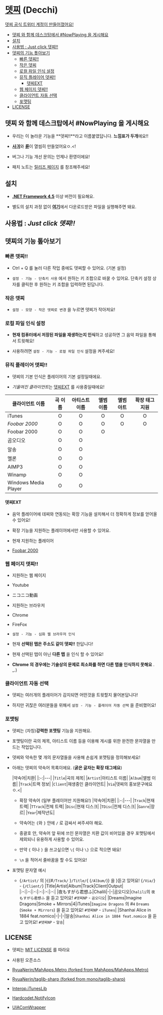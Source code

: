 # [뎃찌](https://github.com/Usagination/Decchi/releases/latest) (Decchi)

[뎃찌 공식 트위터 계정이 만들어졌어요!](https://twitter.com/DecchiSupport)

- [뎃찌 와 함께 데스크탑에서 #NowPlaying 을 게시해요](#뎃찌-와-함께-데스크탑에서-nowplaying-을-게시해요)
- [설치](#설치)
- [사용법 : Just click 뎃찌!!](#사용법--just-click-뎃찌)
- [뎃찌의 기능 톺아보기](#뎃찌의-기능-톺아보기)
  - [빠른 뎃찌!!](#빠른-뎃찌)
  - [작은 뎃찌](#작은-뎃찌)
  - [로컬 파일 인식 설정](#로컬-파일-인식-설정)
  - [뮤직 플레이어 뎃찌!!](#뮤직-플레이어-뎃찌)
    - [뎃찌EXT](#뎃찌ext)
  - [웹 페이지 뎃찌!!](#웹-페이지-뎃찌)
  - [클라이언트 자동 선택](#클라이언트-자동-선택)
  - [포맷팅](#포맷팅)
- [LICENSE](#license)

## **뎃찌** 와 함께 데스크탑에서 #NowPlaying 을 게시해요

- 우리는 이 놀라운 기능을 **뎃찌!!**라고 이름붙였답니다. **느낌표가 두개**에요!!

- [**사긔**](https://github.com/Usagination)와 [**륜**](https://github.com/RyuaNerin)이 열씸히 만들었어요ㅇ.<!

- 버그나 기능 개선 문의는 언제나 환영이에요!

- 패치 노트는 [릴리즈 페이지](https://github.com/Usagination/Decchi/releases) 를 참조해주세요!

## 설치

- [**.NET Framework 4.5**](http://www.microsoft.com/ko-kr/download/details.aspx?id=30653) 이상 버전이 필요해요.

- 별도의 설치 과정 없이 [**여기**](https://github.com/Usagination/Decchi/releases/latest)에서 다운로드받은 파일을 실행해주면 돼요.

## 사용법 : *Just click 뎃찌!!*

## 뎃찌의 기능 톺아보기

### 빠른 뎃찌!!

- Ctrl + Q 를 눌러 다른 작업 중에도 뎃찌할 수 있어요. (기본 설정)

- `설정 - 기능 - 단축키 사용` 에서 원하는 키 조합으로 바꿀 수 있어요. 단축키 설정 상자를 클릭한 후 원하는 키 조합을 입력하면 된답니다.

### 작은 뎃찌

- `설정 - 모양 - 작은 뎃찌로 변경` 을 누르면 뎃찌가 작아져요!

### 로컬 파일 인식 설정

- **현재 컴퓨터에서 저장된 파일을 재생하는지 인식**하고 성공하면 그 음악 파일을 통해서 트윗해요!

- 사용하려면 `설정 - 기능 - 로컬 파일 인식` 설정을 켜주세요!

### 뮤직 플레이어 뎃찌!!

- 뎃찌의 기본 인식은 플레이어의 기본 설정일때에요.

- *기울여진 클라이언트*는 [뎃찌EXT](#뎃찌ext) 를 사용중일때에요!

|클라이언트 이름|곡 이름|아티스트 이름|앨범 이름|앨범 아트|확장 태그 지원|
|---|:-:|:-:|:-:|:-:|:-:|
|iTunes|O|O|O|O|O|
|*Foobar 2000*|O|O|O|O|O|
|Foobar 2000|O|O|O|||
|곰오디오|O|O||||
|알송|O|O||||
|멜론|O|O||||
|AIMP3|O|O||||
|Winamp|O|O||||
|Windows Media Player|O|O|||||

#### 뎃찌EXT

- 음악 플레이어에 데찌와 연동되는 확장 기능을 설치해서 더 정확하게 정보를 얻어올 수 있어요!

- 확장 기능을 지원하는 플레이어에서만 사용할 수 있어요.

- 현재 지원하는 플레이어

 - [Foobar 2000](Decchi-Plugins/foo_decchi/README.md)

### 웹 페이지 뎃찌!!

- 지원하는 웹 페이지

 - Youtube

 - ニコニコ動画

- 지원하는 브라우저

 - Chrome

 - FireFox

- `설정 - 기능 - 심화 웹 브라우저 인식`

 - 현재 **선택된 탭은 주소도 같이 뎃찌!!** 한답니다!

 - 현재 선택된 탭이 아닌 **다른 탭** 을 인식 할 수 있어요!

 - **Chrome 의 경우에는 기술상의 문제로 최소화를 하면 다른 탭을 인식하지 못해요** . _.)

### 클라이언트 자동 선택

- 뎃찌는 여러개의 플레이어가 감지되면 어떤것을 트윗할지 물어본답니다!

- 하지만 귀찮은 여러분들을 위해서 `설정 - 기능 - 플레이어 자동 선택` 을 준비했어요!

### 포맷팅

- 뎃찌는 (자칭)**강력한 포맷팅** 기능을 지원해요.

- 포맷팅이란 곡의 제목, 아티스트 이름 등을 이용해 게시를 위한 완전한 문자열을 만드는 작업입니다.

- 뎃찌와 약속한 몇 개의 문자열들을 사용해 손쉽게 포맷팅을 정의해보세요!

- 아래는 뎃찌의 약속어 목록이에요. (**굵은 글자는 확장 태그에요**)

	|약속어|치환|
|:-:|---|
|`Title`|곡의 제목|
|`Artist`|아티스트 이름|
|`Album`|앨범 이름|
|`Track`|트랙 정보|
|`Client`|재생중인 클라이언트|
|`Via`|뎃찌의 홍보문구에요 ㅇ.<|

	- 확장 약속어 (일부 플레이어만 지원해요!)
|약속어|치환|
|:-:|---|
|`Track`|현재 트랙|
|`TTrack`|전체 트랙|
|`Disc`|현재 디스크|
|`TDisc`|전체 디스크|
|`Ganre`|장르|
|`Year`|제작년도|

	- 약속어는 `{`와 `}` 안에 `/` 로 감싸서 써주셔야 해요.

	- 중괄호 안, 약속어 앞 뒤에 쓰인 문자열은 치환 값이 비어있을 경우 포맷팅에서 제외되니 유용하게 사용할 수 있어요.

	- 만약 `{` 이나 `}` 을 쓰고싶으면 `\{` 이나 `\}` 으로 적으면 돼요!

	- `\n` 을 적어서 줄바꿈을 할 수도 있어요!

- 포맷팅 문자열 예시

	- {`/Artist/` 의 }{{#`/Track/` }`/Title/`{ (`/Album/`)} 을 }듣고 있어요! {`/Via/`} - {`/Client/`}
 |Title|Artist|Album|Track|Client|Output|
|:-:|:-:|:-:|:-:|:-:|:-:|
|夜もすがら君想ふ|Chalili|-|-|곰오디오|`Chalili`의 `夜もすがら君想ふ` 을 듣고 있어요! `#뎃찌NP` - `곰오디오`|
|Dreams|Imagine Dragons|Smoke + Mirrors|4|iTunes|`Imagine Dragons` 의 #`4` `Dreams` (`Smoke + Mirrors`) 을 듣고 있어요! `#뎃찌NP` - `iTunes`|
|Shanhai Alice in 1884 feat.nomico|-|-|-|알송|`Shanhai Alice in 1884 feat.nomico` 을 듣고 있어요! `#뎃찌NP` - `알송`|

## LICENSE

- 뎃찌는 [MIT LICENSE](LICENSE.txt) 를 따라요

- 사용된 오픈소스

 - [RyuaNerin/MahApps.Metro (forked from MahApps/MahApps.Metro)](https://github.com/RyuaNerin/MahApps.Metro)

 - [RyuaNerin/taglib-sharp (forked from mono/taglib-sharp)](https://github.com/RyuaNerin/taglib-sharp)

 - [Interop.iTunesLib](Decchi/ExternalLibraries/Interop.iTunesLib)

 - [Hardcodet.NotifyIcon](Decchi/ExternalLibraries/Hardcodet.NotifyIcon.Wpf)

 - [UIAComWrapper](Decchi/ExternalLibraries/UIAComWrapper)
